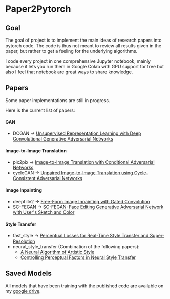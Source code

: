 # Paper2Pytorch
 
## Goal

The goal of project is to implement the main ideas of research papers into pytorch code. The code is thus not meant to review all results given in the paper, but rather to get a feeling for the underlying algorithms.

I code every project in one comprehensive Jupyter notebook, mainly because it lets you run them in Google Colab with GPU support for free but also I feel that notebook are great ways to share knowledge.

## Papers

Some paper implementations are still in progress. 

Here is the current list of papers:
#### GAN
* DCGAN -> [Unsupervised Representation Learning with Deep Convolutional Generative Adversarial Networks](https://arxiv.org/abs/1511.06434)
#### Image-to-Image Translation
* pix2pix -> [Image-to-Image Translation with Conditional Adversarial Networks](https://arxiv.org/abs/1611.07004)
* cycleGAN -> [Unpaired Image-to-Image Translation using Cycle-Consistent Adversarial Networks](https://arxiv.org/abs/1703.10593)
#### Image Inpainting
* deepfillv2 -> [Free-Form Image Inpainting with Gated Convolution](https://arxiv.org/abs/1806.03589)
* SC-FEGAN -> [SC-FEGAN: Face Editing Generative Adversarial Network with User's Sketch and Color](https://arxiv.org/abs/1902.06838)
#### Style Transfer
* fast_style -> [Perceptual Losses for Real-Time Style Transfer and Super-Resolution](https://cs.stanford.edu/people/jcjohns/eccv16/)
* neural_style_transfer (Combination of the following papers):
    - [A Neural Algorithm of Artistic Style](https://arxiv.org/abs/1508.06576)
    - [Controlling Perceptual Factors in Neural Style Transfer](https://arxiv.org/abs/1611.07865)
    
## Saved Models

All models that have been training with the published code are available on my [google drive](https://drive.google.com/drive/folders/1qSebyz5fwMFonhR8-fkDtup8-IwHsOa0?usp=sharing).

